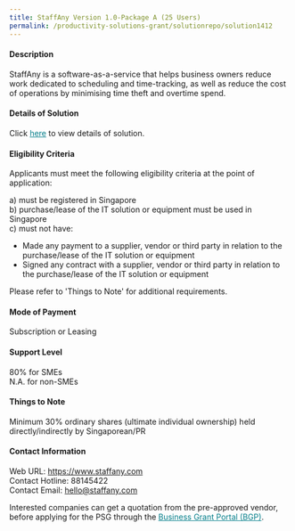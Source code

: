 ```yaml
---
title: StaffAny Version 1.0-Package A (25 Users)
permalink: /productivity-solutions-grant/solutionrepo/solution1412
---
```


#### Description

StaffAny is a software-as-a-service that helps business owners reduce work dedicated to scheduling and time-tracking, as well as reduce the cost of operations by minimising time theft and overtime spend.

#### Details of Solution

Click <a href='https://govassist.gobusiness.gov.sg/images/psg/Desensitised_Staffany_20200098_Annex_3_Part_1.pdf' style='color:#037e8a'>here</a> to view details of solution.

#### Eligibility Criteria

Applicants must meet the following eligibility criteria at the point of application:

a) must be registered in Singapore <br>
b) purchase/lease of the IT solution or equipment must be used in Singapore <br>
c) must not have:
- Made any payment to a supplier, vendor or third party in relation to the purchase/lease of the IT solution or equipment
- Signed any contract with a supplier, vendor or third party in relation to the purchase/lease of the IT solution or equipment

Please refer to 'Things to Note' for additional requirements.

#### Mode of Payment
Subscription or Leasing

#### Support Level
80% for SMEs <br>
N.A. for non-SMEs

#### Things to Note
Minimum 30% ordinary shares (ultimate individual ownership) held directly/indirectly by Singaporean/PR

#### Contact Information
Web URL: https://www.staffany.com <br>Contact Hotline: 88145422 <br>Contact Email: hello@staffany.com <br>

Interested companies can get a quotation from the pre-approved vendor, before applying for the PSG through the <a target='_blank' style='color:#037e8a' href='https://www.businessgrants.gov.sg/'>Business Grant Portal (BGP)</a>.
